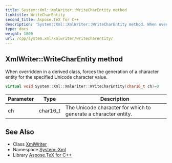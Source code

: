 ```yaml
---
title: System::Xml::XmlWriter::WriteCharEntity method
linktitle: WriteCharEntity
second_title: Aspose.TeX for C++
description: 'System::Xml::XmlWriter::WriteCharEntity method. When overridden in a derived class, forces the generation of a character entity for the specified Unicode character value in C++.'
type: docs
weight: 1800
url: /cpp/system.xml/xmlwriter/writecharentity/
---
```

## XmlWriter::WriteCharEntity method


When overridden in a derived class, forces the generation of a character entity for the specified Unicode character value.

```cpp
virtual void System::Xml::XmlWriter::WriteCharEntity(char16_t ch)=0
```


| Parameter | Type | Description |
| --- | --- | --- |
| ch | char16_t | The Unicode character for which to generate a character entity. |

## See Also

* Class [XmlWriter](../)
* Namespace [System::Xml](../../)
* Library [Aspose.TeX for C++](../../../)
